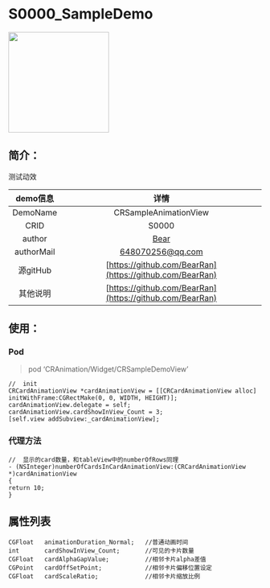 # S0000_SampleDemo
<img src="https://camo.githubusercontent.com/a6eec93a26efa4b006ccddafcc132871e6a8a514/687474703a2f2f696d672e626c6f672e6373646e2e6e65742f3230313630393038313632333236353330" width=200 />

## 简介：
测试动效

| demo信息    | 详情                                                      |
|:-----------:|:---------------------------------------------------------:|
| DemoName    | CRSampleAnimationView                                     |
| CRID        | S0000                                                     |
| author      | [Bear](https://github.com/BearRan)                        |
| authorMail  | 648070256@qq.com                                          |
| 源gitHub    | [https://github.com/BearRan](https://github.com/BearRan)  |
| 其他说明     | [https://github.com/BearRan](https://github.com/BearRan)  |

## 使用：

### Pod
>pod ‘CRAnimation/Widget/CRSampleDemoView’

```
//  init
CRCardAnimationView *cardAnimationView = [[CRCardAnimationView alloc] initWithFrame:CGRectMake(0, 0, WIDTH, HEIGHT)];
cardAnimationView.delegate = self;
cardAnimationView.cardShowInView_Count = 3;
[self.view addSubview:_cardAnimationView];
```

### 代理方法
```
//  显示的card数量，和tableView中的numberOfRows同理
- (NSInteger)numberOfCardsInCardAnimationView:(CRCardAnimationView *)cardAnimationView
{
return 10;
}
```

## 属性列表
```
CGFloat   animationDuration_Normal;   //普通动画时间
int       cardShowInView_Count;       //可见的卡片数量
CGFloat   cardAlphaGapValue;          //相邻卡片alpha差值
CGPoint   cardOffSetPoint;            //相邻卡片偏移位置设定
CGFloat   cardScaleRatio;             //相邻卡片缩放比例
```

